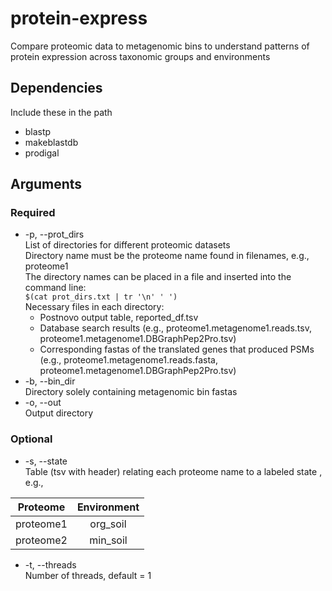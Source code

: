 # protein-express
Compare proteomic data to metagenomic bins to understand patterns of protein expression across taxonomic groups and environments

## Dependencies
Include these in the path
- blastp
- makeblastdb
- prodigal

## Arguments
### Required
- -p, --prot_dirs <br />
List of directories for different proteomic datasets <br />
Directory name must be the proteome name found in filenames, e.g., proteome1 <br />
The directory names can be placed in a file and inserted into the command line: <br />
`$(cat prot_dirs.txt | tr '\n' ' ')` <br />
Necessary files in each directory: <br />
  - Postnovo output table, reported_df.tsv
  - Database search results (e.g., proteome1.metagenome1.reads.tsv, proteome1.metagenome1.DBGraphPep2Pro.tsv)
  - Corresponding fastas of the translated genes that produced PSMs (e.g., proteome1.metagenome1.reads.fasta, proteome1.metagenome1.DBGraphPep2Pro.tsv) <br />
- -b, --bin_dir <br />
Directory solely containing metagenomic bin fastas <br />
- -o, --out <br />
Output directory
### Optional
- -s, --state <br />
Table (tsv with header) relating each proteome name to a labeled state , e.g., <br />

| Proteome  | Environment |
|:---------:|:-----------:|
| proteome1 | org_soil    |
| proteome2 | min_soil    |

- -t, --threads <br />
Number of threads, default = 1
